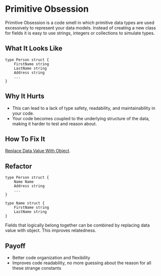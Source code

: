 # Primitive Obsession

Primitive Obsession is a code smell in which primitive data types are used excessively to represent your data models. Instead of creating a new class for fields it is easy to use strings, integers or collections to simulate types.

## What It Looks Like

```
type Person struct {
    FirstName string
    LastName string
    Address string
    ...
}
```

## Why It Hurts

- This can lead to a lack of type safety, readability, and maintainability in your code.
- Your code becomes coupled to the underlying structure of the data, making it harder to test and reason about.


## How To Fix It

[Replace Data Value With Object](.././../2.%20refactorings/replace-data-value-with-object.md).

## Refactor

```
type Person struct {
    Name Name
    Address string
    ...
}

type Name struct {
    FirstName string
    LastName string
}
```
Fields that logically belong together can be combined by replacing data value with object. This improves relatedness.

## Payoff

- Better code organization and flexibility
- Improves code readability, no more guessing about the reason for all these strange constants